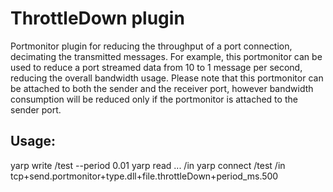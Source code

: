 
ThrottleDown plugin
======================================================================
Portmonitor plugin for reducing the throughput of a port connection, decimating the transmitted messages.
For example, this portmonitor can be used to reduce a port streamed data from 10 to 1 message per second,
reducing the overall bandwidth usage. Please note that this portmonitor can be attached to both the sender and the receiver port,
however bandwidth consumption will be reduced only if the portmonitor is attached to the sender port.

Usage:
-----

yarp write /test --period 0.01
yarp read ... /in
yarp connect  /test /in tcp+send.portmonitor+type.dll+file.throttleDown+period_ms.500
